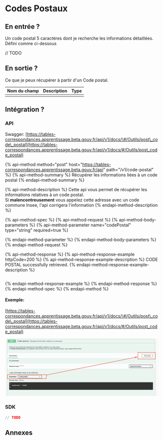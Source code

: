 # Codes Postaux

## En entrée ?

Un code postal 5 caractères dont je recherche les informations détaillées. Défini comme ci-dessous 

// TODO

## En sortie ?

Ce que je peux récupérer à partir d'un Code postal. 

| Nom du champ | Description | Type |
| :--- | :--- | :--- |
|  |  |  |

## Intégration ? 

### API

Swagger: [https://tables-correspondances.apprentissage.beta.gouv.fr/api/v1/docs/\#/Outils/post\_code\_postal](https://tables-correspondances.apprentissage.beta.gouv.fr/api/v1/docs/#/Outils/post_code_postal)

{% api-method method="post" host="https://tables-correspondances.apprentissage.beta.gouv.fr/api" path="/v1/code-postal" %}
{% api-method-summary %}
Récupérer les informations liées à un code postal 
{% endapi-method-summary %}

{% api-method-description %}
Cette api vous permet de récupérer les informations relatives à un code postal.  
Si **malencontreusement** vous appelez cette adresse avec un code commune Insee, l'api corrigera l'information 
{% endapi-method-description %}

{% api-method-spec %}
{% api-method-request %}
{% api-method-body-parameters %}
{% api-method-parameter name="codePostal" type="string" required=true %}

{% endapi-method-parameter %}
{% endapi-method-body-parameters %}
{% endapi-method-request %}

{% api-method-response %}
{% api-method-response-example httpCode=200 %}
{% api-method-response-example-description %}
CODE POSTAL successfully retrieved.
{% endapi-method-response-example-description %}

```javascript

```
{% endapi-method-response-example %}
{% endapi-method-response %}
{% endapi-method-spec %}
{% endapi-method %}

#### Exemple:

[https://tables-correspondances.apprentissage.beta.gouv.fr/api/v1/docs/\#/Outils/post\_code\_postal](https://tables-correspondances.apprentissage.beta.gouv.fr/api/v1/docs/#/Outils/post_code_postal)

![](../../.gitbook/assets/image%20%284%29.png)

### SDK

```javascript
// TODO
```

## Annexes

